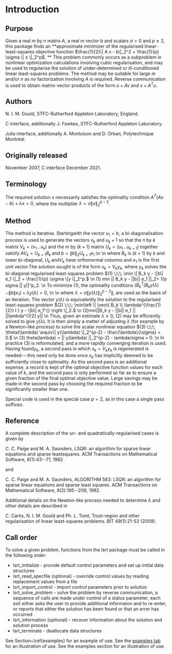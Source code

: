 # Introduction

## Purpose

Given a real $m$ by $n$ matrix $A$, a real $m$ vector $b$ and
scalars $\sigma>0$ and $p \geq 2$, this package finds an
**approximate minimizer of the regularised linear-least-squares
objective function
$\frac{1}{2}\| A x - b\|_2^2 + \frac{1}{p} \sigma \| x \|_2^p$.
**
This problem commonly occurs as a subproblem in nonlinear
optimization calculations involving cubic regularisation,
and may be used to regularise the solution
of under-determined or ill-conditioned linear least-squares problems.
The method may be suitable for large $m$ and/or $n$ as no factorization
involving $A$ is required. Reverse communication is used to obtain
matrix-vector products of the form $u + A v$ and
$v + A^T u$.

## Authors

N. I. M. Gould, STFC-Rutherford Appleton Laboratory, England.

C interface, additionally J. Fowkes, STFC-Rutherford Appleton Laboratory.

Julia interface, additionally A. Montoison and D. Orban, Polytechnique Montréal.

## Originally released

November 2007, C interface December 2021.

## Terminology

The required solution $x$ necessarily satisfies the optimality condition
$A^T ( A x - b ) + \lambda x = 0$, where the multiplier
$\lambda = \sigma \|x\|_2^{p-2}$.

## Method

The method is iterative. Startingwith the vector $u_1 = b$, a
bi-diagonalisation process is used to generate the vectors $v_k$ and
$u_k+1$ so that the $n$ by $k$ matrix
$V_k = ( v_1 \ldots v_k)$
and the $m$ by $(k+1)$ matrix $U_k = ( u_1 \ldots u_{k+1})$
together satisfy
$A V_k = U_{k+1} B_k \;\mbox{and}\; b = \|b\|_2 U_{k+1} e_1$
\n
\n
where $B_k$ is $(k+1)$ by $k$ and lower bi-diagonal,
$U_k$ and$V_k$ have orthonormal columns
and $e_1$ is the first unit vector.The solution sought is of the
form $x_k = V_k y_k$, where $y_k$
solves the bi-diagonal regularised least-squares problem
$(1) \;\;\; \min \| B_k y - \|b\| e_1 \|_2 + \frac{1}{p} \sigma \|y \|_2^p.$
\n
 (1) min || B_k y - ||b|| e_1 ||_2+ 1/p sigma || y||^p_2.
\n
To minimize (1), the optimality conditions
$( B_k^T ( B_k^{} y(\lambda) - \|b\| e_1^{} ) + \lambda y(\lambda) = 0,$
\n
\n
where $\lambda = \sigma \|y(\lambda)\|_2^{p-2} \|$,
are used as the basis of an iteration.
The vector $y(\lambda)$ is equivalently the solution to the
regularised least-squares problem
$(2) \;\;\; \min\left \| \vect{ B_k \\ \lambda^{\frac{1}{2}} I } y - \|b\| e_1^{} \right \|_2.$
\n
(2)min||B_k y - ||b|| e_1 ||
||lambda^{1/2} y||
\n
Thus, given an estimate $\lambda \geq 0$, (2) may be efficiently
solved to give $y(\lambda)$.
It is then simply a matter of adjusting $\lambda$
(for example by a Newton-like process) to solve the scalar nonlinear equation
$(3) \;\;\; \theta(\lambda) \equiv\| y(\lambda) \|_2^{p-2} - \frac{\lambda}{\sigma} = 0.$
\n
 (3) theta(lambda) = || y(lambda) ||_2^{p-2} - lambda/sigma = 0.
\n
In practice (3) is reformulated, and a more rapidly converging
iteration is used. Having found$y_k$, a second pass in which
$x_k = V_k y_k$ is regenerated is needed---this need only be done
once $x_k$ has implicitly deemed to be sufficiently close to optimality.
As this second pass is an additional expense, a record is kept of the
optimal objective function values for each value of $k$, and the second
pass is only performed so far as to ensure a given fraction of the
final optimal objective value. Large savings may be made in the second
pass by choosing the required fraction to be significantly smaller than one.

Special code is used in the special case $p=2$, as in this case
a single pass suffices.

## Reference

A complete description of the un- and quadratically-regularised
cases is given by

C. C. Paige and M. A. Saunders,
LSQR: an algorithm for sparse linear equations and sparse leastsquares.
ACM Transactions on Mathematical Software, 8(1):43--71, 1982

and

C. C. Paige and M. A. Saunders,
ALGORITHM 583: LSQR: an algorithm for sparse linear equations and
sparse least squares.
ACM Transactions on Mathematical Software, 8(2):195--209, 1982.

Additional details on the Newton-like process needed to determine
$\lambda$ and other details are described in

C. Cartis, N. I. M. Gould and Ph. L. Toint,
Trust-region and other regularisation of linear
least-squares problems.
BIT 49(1):21-53 (2009).

## Call order

To solve a given problem, functions from the lsrt package must be called
in the following order:

- lsrt\_initialize - provide default control parameters and
set up initial data structures
- lsrt\_read\_specfile (optional) - override control values
by reading replacement values from a file
- lsrt\_import\_control - import control parameters prior to
solution
- lsrt\_solve_problem - solve the problem by reverse
communication, a sequence of calls are made under control of a status
parameter, each exit either asks the user to provide additional
informaton and to re-enter, or reports that either the solution has
been found or that an error has occurred
- lsrt\_information (optional) - recover information about
the solution and solution process
- lsrt\_terminate - deallocate data structures

See Section~\ref{examples} for an example of use.
See the <a href="examples.html">examples tab</a> for an illustration of use.
See the examples section for an illustration of use.
